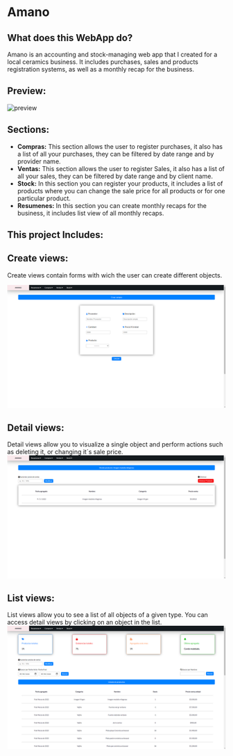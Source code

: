 # Amano
## What does this WebApp do?
Amano is an accounting and stock-managing web app that I created for a local ceramics business. It includes purchases, 
sales and products registration systems, as well as a monthly recap for the business.

## Preview:
![preview](preview.gif)

## Sections:

* **Compras:** This section allows the user to register purchases, it also has a list of all your purchases, they can be filtered by date range and by provider name.
* **Ventas:** This section allows the user to register Sales, it also has a list of all your sales, they can be filtered by date range and by client name. 
*  **Stock:** In this section you can register your products, it includes a list of products where you can change the sale price for all products or for one particular product.
*  **Resumenes:** In this section you can create monthly recaps for the business, it includes list view of all monthly recaps.

## This project Includes:

## Create views:

Create views contain forms with wich the user can create different objects.

![create_view](create_view.png)

## Detail views:
Detail views allow you to visualize a single object and perform actions such as deleting it, or changing it´s sale price.
![detail_view](detail_view.png)

## List views:
List views allow you to see a list of all objects of a given type. You can access detail views by clicking on an object in the list.
![list_view](list_view.png)
